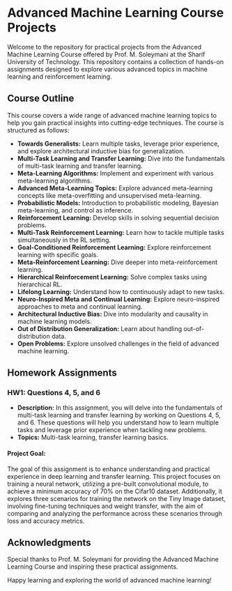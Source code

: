 # Advanced Machine Learning Course Projects

Welcome to the repository for practical projects from the Advanced Machine Learning Course offered by Prof. M. Soleymani at the Sharif University of Technology. This repository contains a collection of hands-on assignments designed to explore various advanced topics in machine learning and reinforcement learning.

## Course Outline

This course covers a wide range of advanced machine learning topics to help you gain practical insights into cutting-edge techniques. The course is structured as follows:

- **Towards Generalists:** Learn multiple tasks, leverage prior experience, and explore architectural inductive bias for generalization.
- **Multi-Task Learning and Transfer Learning:** Dive into the fundamentals of multi-task learning and transfer learning.
- **Meta-Learning Algorithms:** Implement and experiment with various meta-learning algorithms.
- **Advanced Meta-Learning Topics:** Explore advanced meta-learning concepts like meta-overfitting and unsupervised meta-learning.
- **Probabilistic Models:** Introduction to probabilistic modeling, Bayesian meta-learning, and control as inference.
- **Reinforcement Learning:** Develop skills in solving sequential decision problems.
- **Multi-Task Reinforcement Learning:** Learn how to tackle multiple tasks simultaneously in the RL setting.
- **Goal-Conditioned Reinforcement Learning:** Explore reinforcement learning with specific goals.
- **Meta-Reinforcement Learning:** Dive deeper into meta-reinforcement learning.
- **Hierarchical Reinforcement Learning:** Solve complex tasks using hierarchical RL.
- **Lifelong Learning:** Understand how to continuously adapt to new tasks.
- **Neuro-Inspired Meta and Continual Learning:** Explore neuro-inspired approaches to meta and continual learning.
- **Architectural Inductive Bias:** Dive into modularity and causality in machine learning models.
- **Out of Distribution Generalization:** Learn about handling out-of-distribution data.
- **Open Problems:** Explore unsolved challenges in the field of advanced machine learning.

## Homework Assignments

### HW1: Questions 4, 5, and 6

- **Description:** In this assignment, you will delve into the fundamentals of multi-task learning and transfer learning by working on Questions 4, 5, and 6. These questions will help you understand how to learn multiple tasks and leverage prior experience when tackling new problems.
- **Topics:** Multi-task learning, transfer learning basics.

#### Project Goal:
The goal of this assignment is to enhance understanding and practical experience in deep learning and transfer learning. This project focuses on training a neural network, utilizing a pre-built convolutional module, to achieve a minimum accuracy of 70% on the Cifar10 dataset. Additionally, it explores three scenarios for training the network on the Tiny Image dataset, involving fine-tuning techniques and weight transfer, with the aim of comparing and analyzing the performance across these scenarios through loss and accuracy metrics.


## Acknowledgments

Special thanks to Prof. M. Soleymani for providing the Advanced Machine Learning Course and inspiring these practical assignments.

Happy learning and exploring the world of advanced machine learning!
